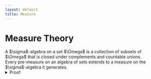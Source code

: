 ```yaml
---
layout: default
title: Measure
---
```


# Measure Theory

<div class="definition" data-title="Definition: σ-algebra">
A $\sigma$-algebra on a set $\Omega$ is a collection of subsets of $\Omega$ 
that is closed under complements and countable unions.
</div>

<div class="theorem" data-title="Theorem 1.1: Measure Extension">
Every pre-measure on an algebra of sets extends to a measure on the $\sigma$-algebra it generates.
</div>

<details>
<summary>Proof</summary>
This follows from Carathéodory’s extension theorem.
</details>
